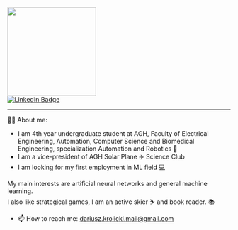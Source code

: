 <div id="header" align="left">
  <img src="https://media.giphy.com/media/5rT8xqVLpB6S6Ej89o/giphy.gif" width=200>
  </div>

<div id="badges">
  <a href="https://www.linkedin.com/in/dkrolicki/">
  <img src="https://img.shields.io/badge/LinkedIn-blue?style=for-the-badge&logo=linkedin&logoColor=white" alt="LinkedIn Badge"/>
  </a>
  
</div>

---
👨‍💻 About me: 
- I am 4th year undergraduate student at AGH, Faculty of Electrical Engineering, Automation, Computer Science and Biomedical Engineering, specialization Automation and Robotics 🤖
- I am a vice-president of AGH Solar Plane ✈️ Science Club 
- I am looking for my first employment in ML field 💻

My main interests are artificial neural networks and general machine learning. <br>
I also like strategical games, I am an active skier ⛷️ and book reader. 📚<br>

- 📫 How to reach me: dariusz.krolicki.mail@gmail.com
